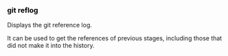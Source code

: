 ### <strong style="color:black">git reflog</strong>

<!-- pages-include -->

Displays the git reference log.

It can be used to get the references of previous stages, including those that did not make it into the history.
